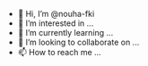 - 👋 Hi, I’m @nouha-fki
- 👀 I’m interested in ...
- 🌱 I’m currently learning ...
- 💞️ I’m looking to collaborate on ...
- 📫 How to reach me ...

<!---
nouha-fki/nouha-fki is a ✨ special ✨ repository because its `README.md` (this file) appears on your GitHub profile.
You can click the Preview link to take a look at your changes.
--->
